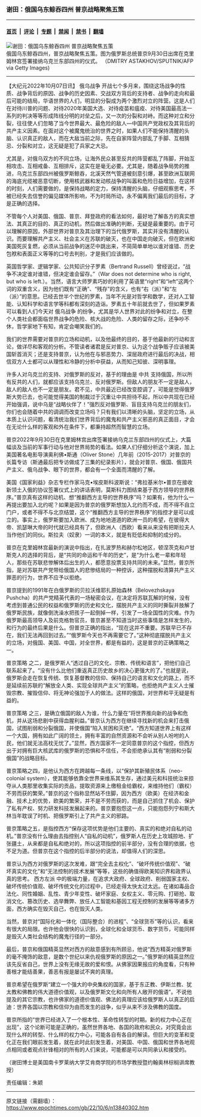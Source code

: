 ### 谢田：俄国乌东鲸吞四州 普京战略聚焦五策

---

#### [首页](../../../..?n13840302) &nbsp;|&nbsp; [评论](../../../../../epoch-comment?n13840302) &nbsp;|&nbsp; [专题](../../../../../epoch-special?n13840302) &nbsp;|&nbsp; [禁闻](../../../../../epoch-news?n13840302) &nbsp;|&nbsp; [禁书](../../../../../books?n13840302) &nbsp;|&nbsp; [翻墙](https://github.com/gfw-breaker/nogfw/blob/master/README.md?n13840302)


<div><img alt="谢田：俄国乌东鲸吞四州 普京战略聚焦五策" class="attachment-djy_600_400 size-djy_600_400 wp-post-image" src="https://i.epochtimes.com/assets/uploads/2022/10/id13840341-Putin-GettyImages-1243615961-600x400.jpg"/>
<div class="caption">
 俄国乌东鲸吞四州，普京战略聚焦五策。图为俄罗斯总统普京9月30日出席在克里姆林宫签署接纳乌克兰东部四州的仪式。 （DMITRY ASTAKHOV/SPUTNIK/AFP via Getty Images)
</div></div><hr/><div class="post_content" id="artbody" itemprop="articleBody">
 <!-- article content begin -->
 <p>
  【大纪元2022年10月07日讯】
  <ok href="https://www.epochtimes.com/gb/tag/%E4%BF%84%E4%B9%8C%E6%88%98%E4%BA%89.html">
   俄乌战争
  </ok>
  开战七个多月来，围绕这场战争的性质、战争背后的原因、战争的历史因素、交战双方背后的支持者、战争的走向和最后可能的结局，华语世界的人们，明显的分裂成为两个激烈对立的阵营。这是人们在对待川普的问题、对待2020年美国大选、对待疫苗和瘟疫、对待美国最高法一系列的判决等等形成阵线分明的对垒之后，又一次的分裂和对峙。而这种对立和分裂，往往使人们忽略了当今世界最大、最危险的敌人—中国共产党政权及其背后的共产主义因素。在面对这个被魔鬼统治的世界之时，如果人们不能保持清醒的头脑、认识真正的敌人，而在大敌当前之际，先在自家阵营内部乱了手脚、互相猜忌、分裂和对立，这无疑是犯了兵家之大忌。
 </p>
 <p>
  尤其是，对俄乌双方的不同立场，让海外民众甚至反共的阵营都乱了阵脚，开始互相攻击、互相戒备、互相排斥，这实在是毫无必要。尤其是，随着战争局势的推进，乌克兰东部四州被俄罗斯鲸吞，北溪天然气管道被刻意引爆，甚至欧洲互联网的海底光缆被恶意切断，使用核武器和发动核战争的叫嚣和危险日益增加，在这样的时刻，人们需要做的，是保持战略的定力，保持清醒的头脑，仔细观察思考，不被已经失去信誉的偏见媒体所影响，不为时局所动，永不偏离我们最后的目标，才是正确的选择。
 </p>
 <p>
  不管每个人对美国、俄国、普京、拜登政府的看法如何，最好地了解各方的真实想法、其真正的目的、真正的动机，然后做出准确的判断，无疑是最重要的。由于可以理解的原因，外部世界对普京及其治理下的当代俄罗斯，其实并没有清醒的认识。而要理解共产主义、社会主义在苏联的破灭，也在中国走向破灭，但在欧洲和美国死灰复燃，必须从当前战争的迷茫中跳出来，不简简单单地以谁对谁错、历史包袱和表面正义等等的口号去判别，才是我们应该做的。
 </p>
 <p>
  英国哲学家、逻辑学家、公共知识分子罗素（Bertrand Russell）曾经说过，“战争不决定谁对谁错，但决定谁会留存。”（War does not determine who is right, but who is left.）。当然，语言大师罗素巧妙的利用了英语里“right”和“left”这两个词的双重含义，因为他们既有“正确”、“残存”的含义，也有“右（派）”和“左（派）”的意思。已经去世半个世纪的罗素，当年不光是对哲学和数学，还对人工智能、认知科学和语言学等科都有深刻的造诣。罗素五十年前就去世了，但如果罗素可以看到人们今天对
  <ok href="https://www.epochtimes.com/gb/tag/%E4%BF%84%E4%B9%8C%E6%88%98%E4%BA%89.html">
   俄乌战争
  </ok>
  的纷争，尤其是华人世界对此的纷争和对立，在整个人类社会都面临世界战争的危险、核大战的危险、人类的留存之际，还争吵不休，哲学家地下有知，肯定会嘲笑我们的。
 </p>
 <p>
  我们的世界需要对普京的立场和动机，以及他最终的目的，基于他最新的行动和言论，做详尽和客观的分析。不管读者诸君是反对普京、认为这个战争贩子应该被美国斩首消灭；还是支持普京，认为他在与邪恶势力、深层政府进行最后的决战，相信双方人士都可以从理性和冷静的分析中获益，从而知己知彼、深明事理。
 </p>
 <p>
  许多人对乌克兰的支持、对俄罗斯的反对，基于的理由是
  <ok href="https://www.epochtimes.com/gb/tag/%E4%B8%AD%E5%85%B1.html">
   中共
  </ok>
  支持俄国，所以所有反共的人们，就都应该支持乌克兰、反对俄罗斯。但敌人的朋友不一定是敌人，敌人的敌人也不一定是朋友。君不见，中共最近已经改变腔调了，可能是觉得俄罗斯大势已去，也可能觉得美国的制裁过于沉重让中共担待不起，所以中共现在已经开始强调，说中乌是“战略伙伴了！”强烈反对俄罗斯、盲目支持乌克兰的朋友们，你们也会随着中共的调调而改变立场吗？只有我们以清晰的头脑，坚定的立场，从本质上认识问题，看清统治我们世界背后的魔鬼和共产主义邪恶的真正面目，才会在无论什么样的客观和外在条件下，都秉持超然而智慧的立场。
 </p>
 <p>
  普京2022年9月30日在克里姆林宫出席签署接纳乌克兰东部四州的仪式上，大篇幅谈及当前的军事行动与他对世界局势的看法。如果人们仔细分析这个演说，加上美国著名电影导演奥利佛•斯通（Oliver Stone）几年前（2015-2017）对普京的长篇专访（斯通最后把专访做成了三集的纪录影片），就会对普京、俄国、俄国共产主义、俄乌战争、眼下的世界，都会有一个全面而清醒的了解。
 </p>
 <p>
  美国《国家利益》杂志专栏作家马克•埃皮斯科波斯说：“弗拉基米尔•普京在接收新领土入俄的协议签署仪式上的讲话表明，莫斯科力图结束基于西方领导的世界秩序。”普京真有这样的动机、想“推翻西方主导的世界秩序”吗？如果有，他为什么一再提出要加入北约呢？如果是因为普京的俄罗斯想加入北约而不成，而不得不自立门户，或者不得不与北京结盟，这个“推翻西方主导的世界秩序”的指控才是可以成立的。事实上，俄罗斯要加入欧洲、成为地地道道的欧洲一员的希望，在彼得大帝、凯瑟琳大帝的时代就已经具有了，但欧洲人（西欧）看来从来没有把斯拉夫人当作他们的同伙。斯拉夫（奴隶）一词的本义，就是有贬低和抑制的成分的。
 </p>
 <p>
  普京在克里姆林宫最新的演说中指出，在扎波罗热和赫尔松地区，顿涅茨克和卢甘斯克人的选择的背后，是“共同的命运和千年的历史”，是“为什么老一辈和年轻人，那些在苏联悲惨解体后出生的人，都愿意投票支持共同的未来。”显然，普京所指，是对苏联共产党带给俄国人的悲惨结局的一种控诉，这种摆脱和清算共产主义罪恶的行为，世界不应予以拒绝。
 </p>
 <p>
  普京提到的1991年在白俄罗斯的贝拉沃维耶扎原始森林（Belovezhskaya Pushcha）的共产党精英代表的一场秘密会议，在决定将苏联瓦解的时候，没有考虑到普通公民的权益和俄罗斯的历史和文化，摆脱共产主义的同时撕裂并肢解了俄罗斯民族，就像倒洗澡水把孩子一起倒掉一样，引发了一场全国性的灾难。作为俄罗斯最高领导人及前克格勃官员，普京甚至不知道当时这些事情是怎样发生的，和行为的最终后果是什么。但普京正确的指出，“现在这并不重要。苏联早已不存在，我们无法再回到过去。”“俄罗斯今天也不再需要它了。”这种彻底摆脱共产主义的立场，对俄国、美国、中国，对全世界，都是有益的，这是普京的正确策略之一。
 </p>
 <p>
  <ok href="https://www.epochtimes.com/gb/tag/%E6%99%AE%E4%BA%AC%E7%AD%96%E7%95%A5.html">
   普京策略
  </ok>
  之二，是俄罗斯人“透过自己的文化、宗教、传统和语言”，把他们自己联系起来了。“没有什么比他们重返真正历史故乡的决心更强大的了。”也就是说，俄罗斯会走在恢复传统、恢复基督教的信仰、保持自己的语言和文化的路上，而不是延续前苏联的“解放全人类、实现全球共产主义”的策略，也拒绝共产主义人士摧毁宗教、摧毁信仰、将无神论强加于人的做法。这样的俄国，对世界和平无疑是有益的。
 </p>
 <p>
  <ok href="https://www.epochtimes.com/gb/tag/%E6%99%AE%E4%BA%AC%E7%AD%96%E7%95%A5.html">
   普京策略
  </ok>
  之三，是确立俄国的敌人为谁，什么力量在“将世界推向新的战争和危机，并从这场悲剧中获得血腥利益。”普京认为西方在继续寻找新的机会来打击俄国，试图削弱和分裂俄国，并使俄国“陷入贫困和灭绝”。“西方知道世界上有这样一个大国，拥有如此广阔的领土，拥有丰富的自然资源和不会听从别人吩咐的人民，他们就无法高枕无忧了。”显然，西方国家不一定同意普京的这个指控，但西方出于对拥有巨大核武库的俄罗斯的恐惧和不信任，不会拒绝承认其有“削弱和分裂俄国”的战略目标。
 </p>
 <p>
  普京策略之四，是他认为西方在跨越每一条线，以“保护其新殖民体系（neo-colonial system），使其能够依靠全世界来维系其生存，通过美元和科技统治来掠夺从人类那里收集实际的贡品，提取资源来上缴租金给霸权，来维持他们（霸权）不劳而获的繁荣。”普京的这个指称显然站不住脚，因为西方（欧美）在经济和金融、技术上的优势，欧美的繁荣，并不是不劳而获的，而是自己抓住了机会、保护了私有产权、努力研发科技发展起来的。普京要抱怨这一点，只能抱怨列宁和斯大林当年耽误了时机、把俄罗斯引上了共产主义的邪路。
 </p>
 <p>
  普京策略之五，是指控西方“保存这项优势是他们主要的、真实的和绝对自私的动机。”普京没有什么理由去指控别人“自私的动机”，俄罗斯人在历史上攻城掠地、扩张疆土，从来都是自私和绝对的，所以这项指控的前半部分，没有合理的依据，也不足为道。但普京在这个指控的后半部分的说法，却值得人们的深思。
 </p>
 <p>
  普京认为西方对俄罗斯的这次发难，跟“完全去主权化”、“破坏传统价值观”、“破坏真实的文化”和“无法控制的技术发展”等等，这些的确值得欧美知识界和政界认真的思考。
  <ok href="https://www.epochtimes.com/gb/tag/%E8%A5%BF%E6%96%B9%E5%B7%A6%E6%B4%BE.html">
   西方左派
  </ok>
  中的极端力量，在追求大政府、全球政府、削弱国家主权、破坏传统价值观、破坏传统文化的过程中，已经走得太快太过太远。在诸如毒品合法化、同性婚姻、乱性、青少年变性、破坏家庭、女权主义、零元购、打砸抢、取消文化、篡改历史、选举舞弊、放任人工智能和基因工程无控制的发展等等诸多方面，西方确实在毁灭自己，也在毁灭人类。
 </p>
 <p>
  当然，普京对“国际化和一体化（国际整合）的进程”、“全球货币”等的认识，看来有很大的局限。也许他会很快的认识到，全球化和全球货币、数字货币，可能同样是毁灭人类社会结构的魔鬼行径的一部分。
 </p>
 <p>
  最后，普京和俄国精英显然对西方的敌意感到有所顾忌，他说“西方精英对俄罗斯的毫不掩饰的敌意，是数个世纪以来仇视俄罗斯的原因之一。”俄罗斯的精英显然应该先反省自己，世界上没有无缘无故的爱和恨。从佛家因果报应的角度看，只有种善根才能结善果，善恶有报是屡试不爽的真理。
 </p>
 <p>
  普京希望在俄罗斯“建立一个强大的中央集权的国家，基于东正教、伊斯兰教、犹太教和佛教的伟大道德价值观，以及俄罗斯文化和向所有人敞开的俄语”。不说他提及的其它宗教，也许佛家的道德价值观、佛法的真理应该给俄罗斯人以真正的启迪：世界各国以宗教和信仰为由而发生的战争，似乎从来不涉及佛教的国度。
 </p>
 <p>
  普京所指的“世界已经进入了一个根本性、革命性转型的时期。新的权力中心正在出现”，这个论断可能是正确的，虽然世界各地、各国的政府和民众，对究竟会出现什么样的转型、什么样的权力中心，可能各自有各自的解读。但巨大的变革和变化正在我们眼前发生着，就在此时此刻发生着，对美国、中国、俄国和世界各地观点相同或者观点针锋相对的所有的人们来说，可能都是可以共同承认和接受的。
 </p>
 <p>
  （谢田博士是美国南卡罗莱纳大学艾肯商学院的市场学教授暨约翰奥林棕榈讲席教授）
 </p>
 <p>
  责任编辑：朱颖
 </p>
 <!-- article content end -->
 <div id="below_article_ad">
 </div>
</div>


---

原文链接（需翻墙）：https://www.epochtimes.com/gb/22/10/6/n13840302.htm
